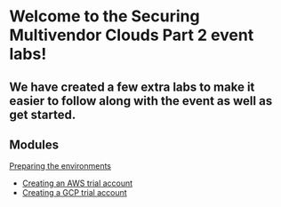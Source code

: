 # Welcome to the Securing Multivendor Clouds Part 2 event labs!

## We have created a few extra labs to make it easier to follow along with the event as well as get started.

## Modules
[Preparing the environments](Modules/Preparing-the-Environments.md)
 - [Creating an AWS trial account](Modules/Preparing-the-Environments.md#AWS)
 - [Creating a GCP trial account](Modules/Preparing-the-Environments.md#GCP)
